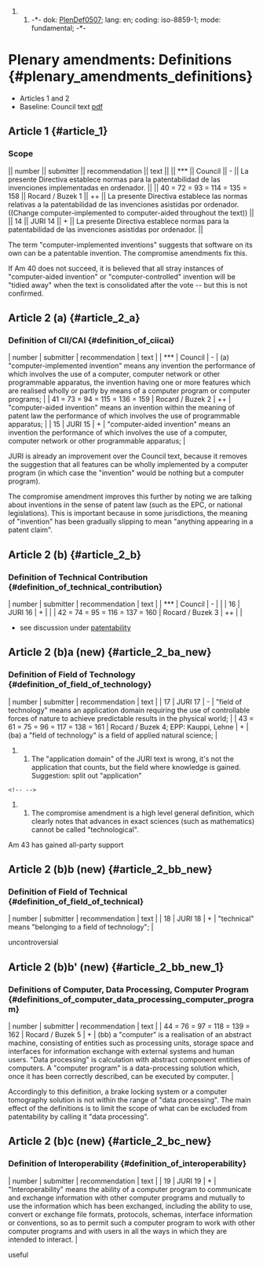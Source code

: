 1.  1.  -\*- dok: [PlenDef0507](PlenDef0507 "wikilink"); lang: en;
        coding: iso-8859-1; mode: fundamental; -\*-

# Plenary amendments: Definitions {#plenary_amendments_definitions}

-   Articles 1 and 2
-   Baseline: Council text
    [pdf](http://register.consilium.eu.int/pdf/en/04/st11/st11979-re01.en04.pdf "wikilink")

## Article 1 {#article_1}

### Scope

\|\| number \|\| submitter \|\| recommendation \|\| text \|\| \|\|
\*\*\* \|\| Council \|\| - \|\| La presente Directiva establece normas
para la patentabilidad de las invenciones implementadas en ordenador.
\|\| \|\| 40 = 72 = 93 = 114 = 135 = 158 \|\| Rocard / Buzek 1 \|\| ++
\|\| La presente Directiva establece las normas relativas a la
patentabilidad de las invenciones asistidas por ordenador. ((Change
computer-implemented to computer-aided throughout the text)) \|\| \|\|
14 \|\| JURI 14 \|\| + \|\| La presente Directiva establece normas para
la patentabilidad de las invenciones asistidas por ordenador. \|\|

The term \"computer-implemented inventions\" suggests that software on
its own can be a patentable invention. The compromise amendments fix
this.

If Am 40 does not succeed, it is believed that all stray instances of
\"computer-aided invention\" or \"computer-controlled\" invention will
be \"tidied away\" when the text is consolidated after the vote \-- but
this is not confirmed.

## Article 2 (a) {#article_2_a}

### Definition of CII/CAI {#definition_of_ciicai}

\| number \| submitter \| recommendation \| text \| \| \*\*\* \| Council
\| - \| (a) \"computer-implemented invention\" means any invention the
performance of which involves the use of a computer, computer network or
other programmable apparatus, the invention having one or more features
which are realised wholly or partly by means of a computer program or
computer programs; \| \| 41 = 73 = 94 = 115 = 136 = 159 \| Rocard /
Buzek 2 \| ++ \| \"computer-aided invention\" means an invention within
the meaning of patent law the performance of which involves the use of
programmable apparatus; \| \| 15 \| JURI 15 \| + \| \"computer-aided
invention\" means an invention the performance of which involves the use
of a computer, computer network or other programmable apparatus; \|

JURI is already an improvement over the Council text, because it removes
the suggestion that all features can be wholly implemented by a computer
program (in which case the \"invention\" would be nothing but a computer
program).

The compromise amendment improves this further by noting we are talking
about inventions in the sense of patent law (such as the EPC, or
national legislations). This is important because in some jurisdictions,
the meaning of \"invention\" has been gradually slipping to mean
\"anything appearing in a patent claim\".

## Article 2 (b) {#article_2_b}

### Definition of Technical Contribution {#definition_of_technical_contribution}

\| number \| submitter \| recommendation \| text \| \| \*\*\* \| Council
\| - \| \| \| 16 \| JURI 16 \| + \| \| \| 42 = 74 = 95 = 116 = 137 = 160
\| Rocard / Buzek 3 \| ++ \| \|

-   see discussion under [
    patentability](PlenPatentability0507En "wikilink")

## Article 2 (b)a (new) {#article_2_ba_new}

### Definition of Field of Technology {#definition_of_field_of_technology}

\| number \| submitter \| recommendation \| text \| \| 17 \| JURI 17
\| - \| \"field of technology\" means an application domain requiring
the use of controllable forces of nature to achieve predictable results
in the physical world; \| \| 43 = 61 = 75 = 96 = 117 = 138 = 161 \|
Rocard / Buzek 4; EPP: Kauppi, Lehne \| + \| (ba) a \"field of
technology\" is a field of applied natural science; \|

1.  1.  The \"application domain\" of the JURI text is wrong, it\'s not
        the application that counts, but the field where knowledge is
        gained. Suggestion: split out \"application\"

```{=html}
<!-- -->
```
1.  1.  The compromise amendment is a high level general definition,
        which clearly notes that advances in exact sciences (such as
        mathematics) cannot be called \"technological\".

Am 43 has gained all-party support

## Article 2 (b)b (new) {#article_2_bb_new}

### Definition of Field of Technical {#definition_of_field_of_technical}

\| number \| submitter \| recommendation \| text \| \| 18 \| JURI 18
\| + \| \"technical\" means \"belonging to a field of technology\"; \|

uncontroversial

## Article 2 (b)b\' (new) {#article_2_bb_new_1}

### Definitions of Computer, Data Processing, Computer Program {#definitions_of_computer_data_processing_computer_program}

\| number \| submitter \| recommendation \| text \| \| 44 = 76 = 97 =
118 = 139 = 162 \| Rocard / Buzek 5 \| + \| (bb) a \"computer\" is a
realisation of an abstract machine, consisting of entities such as
processing units, storage space and interfaces for information exchange
with external systems and human users. \"Data processing\" is
calculation with abstract component entities of computers. A \"computer
program\" is a data-processing solution which, once it has been
correctly described, can be executed by computer. \|

Accordingly to this definition, a brake locking system or a computer
tomography solution is not within the range of \"data processing\". The
main effect of the definitions is to limit the scope of what can be
excluded from patentability by calling it \"data processing\".

## Article 2 (b)c (new) {#article_2_bc_new}

### Definition of Interoperability {#definition_of_interoperability}

\| number \| submitter \| recommendation \| text \| \| 19 \| JURI 19
\| + \| \"Interoperability\" means the ability of a computer program to
communicate and exchange information with other computer programs and
mutually to use the information which has been exchanged, including the
ability to use, convert or exchange file formats, protocols, schemas,
interface information or conventions, so as to permit such a computer
program to work with other computer programs and with users in all the
ways in which they are intended to interact. \|

useful
